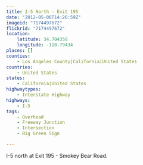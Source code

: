 ```yaml
---
title: I-5 North - Exit 195
date: "2012-05-06T14:26:59Z"
imageid: "7174497672"
flickrid: "7174497672"
location:
    latitude: 34.704358
    longitude: -118.79434
places: []
counties:
    - Los Angeles County|California|United States
countries:
    - United States
states:
    - California|United States
highwaytypes:
    - Interstate Highway
highways:
    - I-5
tags:
    - Overhead
    - Freeway Junction
    - Intersection
    - Big Green Sign

---
```

I-5 north at Exit 195 - Smokey Bear Road.